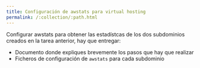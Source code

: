 ```yaml
---
title: Configuración de awstats para virtual hosting
permalink: /:collection/:path.html
---
```


Configurar awstats para obtener las estadístcas de los dos subdominios creados en la tarea anterior, hay que entregar:

* Documento donde expliques brevemente los pasos que hay que realizar
* Ficheros de configuración de `awstats` para cada subdominio
